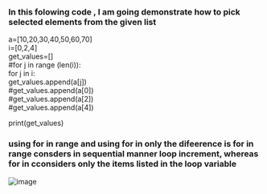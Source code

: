 <h3>In this folowing code , I am going demonstrate how to pick selected elements from the given list</h3>

a=[10,20,30,40,50,60,70]<br/>
i=[0,2,4]<br/>
get_values=[]<br/>
#for j in range (len(i)):<br/>
for j in i:<br/>
    get_values.append(a[j])<br/>
#get_values.append(a[0])<br/>
#get_values.append(a[2])<br/>
#get_values.append(a[4])<br/>

print(get_values)<br/>

<h3>using for in range and using for in only the difeerence is for in range consders in sequential manner loop increment, whereas for in cconsiders only the items listed in the loop variable</h3>

![image](https://user-images.githubusercontent.com/25931978/152668335-5e97aa58-ba7b-4893-af96-1badf00f5902.png)
